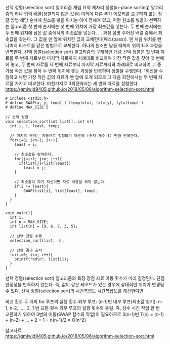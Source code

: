선택 정렬(selection sort) 알고리즘 개념 요약
제자리 정렬(in-place sorting) 알고리즘의 하나
입력 배열(정렬되지 않은 값들) 이외에 다른 추가 메모리를 요구하지 않는 정렬 방법
해당 순서에 원소를 넣을 위치는 이미 정해져 있고, 어떤 원소를 넣을지 선택하는 알고리즘
첫 번째 순서에는 첫 번째 위치에 가장 최솟값을 넣는다.
두 번째 순서에는 두 번째 위치에 남은 값 중에서의 최솟값을 넣는다.
…
과정 설명
주어진 배열 중에서 최솟값을 찾는다.
그 값을 맨 앞에 위치한 값과 교체한다(패스(pass)).
맨 처음 위치를 뺀 나머지 리스트를 같은 방법으로 교체한다.
하나의 원소만 남을 때까지 위의 1~3 과정을 반복한다.
선택 정렬(selection sort) 알고리즘의 구체적인 개념
선택 정렬은 첫 번째 자료를 두 번째 자료부터 마지막 자료까지 차례대로 비교하여 가장 작은 값을 찾아 첫 번째에 놓고, 두 번째 자료를 세 번째 자료부터 마지막 자료까지와 차례대로 비교하여 그 중 가장 작은 값을 찾아 두 번째 위치에 놓는 과정을 반복하며 정렬을 수행한다.
1회전을 수행하고 나면 가장 작은 값의 자료가 맨 앞에 오게 되므로 그 다음 회전에서는 두 번째 자료를 가지고 비교한다. 마찬가지로 3회전에서는 세 번째 자료를 정렬한다.
https://gmlwjd9405.github.io/2018/05/06/algorithm-selection-sort.html

```
# include <stdio.h>
# define SWAP(x, y, temp) ( (temp)=(x), (x)=(y), (y)=(temp) )
# define MAX_SIZE 5

// 선택 정렬
void selection_sort(int list[], int n){
  int i, j, least, temp;

  // 마지막 숫자는 자동으로 정렬되기 때문에 (숫자 개수-1) 만큼 반복한다.
  for(i=0; i<n-1; i++){
    least = i;

    // 최솟값을 탐색한다.
    for(j=i+1; j<n; j++){
      if(list[j]<list[least])
        least = j;
    }

    // 최솟값이 자기 자신이면 자료 이동을 하지 않는다.
    if(i != least){
        SWAP(list[i], list[least], temp);
    }
  }
}

void main(){
  int i;
  int n = MAX_SIZE;
  int list[n] = {9, 6, 7, 3, 5};

  // 선택 정렬 수행
  selection_sort(list, n);

  // 정렬 결과 출력
  for(i=0; i<n; i++){
    printf("%d\n", list[i]);
  }
}
```

선택 정렬(selection sort) 알고리즘의 특징
장점
자료 이동 횟수가 미리 결정된다.
단점
안정성을 만족하지 않는다.
즉, 값이 같은 레코드가 있는 경우에 상대적인 위치가 변경될 수 있다.
선택 정렬(selection sort)의 시간복잡도
시간복잡도를 계산한다면

비교 횟수
두 개의 for 루프의 실행 횟수
외부 루프: (n-1)번
내부 루프(최솟값 찾기): n-1, n-2, … , 2, 1 번
교환 횟수
외부 루프의 실행 횟수와 동일. 즉, 상수 시간 작업
한 번 교환하기 위하여 3번의 이동(SWAP 함수의 작업)이 필요하므로 3(n-1)번
T(n) = (n-1) + (n-2) + … + 2 + 1 = n(n-1)/2 = O(n^2)

참고자료  
https://gmlwjd9405.github.io/2018/05/06/algorithm-selection-sort.html

